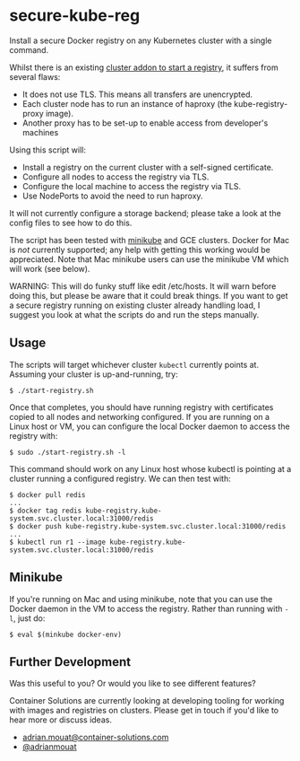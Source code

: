 # secure-kube-reg
Install a secure Docker registry on any Kubernetes cluster with a single
command.

Whilst there is an existing [cluster addon to start a registry](https://github.com/kubernetes/kubernetes/tree/master/cluster/addons/registry), it suffers from several flaws:

 - It does not use TLS. This means all transfers are unencrypted.
 - Each cluster node has to run an instance of haproxy (the kube-registry-proxy image).
 - Another proxy has to be set-up to enable access from developer's machines

Using this script will:

 - Install a registry on the current cluster with a self-signed certificate.
 - Configure all nodes to access the registry via TLS.
 - Configure the local machine to access the registry via TLS.
 - Use NodePorts to avoid the need to run haproxy.

It will not currently configure a storage backend; please take a look at the
config files to see how to do this.

The script has been tested with [minikube](https://github.com/kubernetes/minikube) and GCE clusters. Docker for Mac is _not_ currently supported; any help with getting this working would be appreciated. Note that Mac minikube users can use the minikube VM which will work (see below).

WARNING: This will do funky stuff like edit /etc/hosts. It will warn before
doing this, but please be aware that it could break things. If you want to get a
secure registry running on existing cluster already handling load, I suggest you
look at what the scripts do and run the steps manually.


## Usage

The scripts will target whichever cluster `kubectl` currently points at.
Assuming your cluster is up-and-running, try:

```
$ ./start-registry.sh
```

Once that completes, you should have running registry with certificates copied
to all nodes and networking configured. If you are running on a Linux host or
VM, you can configure the local Docker daemon to access the registry with:

```
$ sudo ./start-registry.sh -l
```

This command should work on any Linux host whose kubectl is pointing at a
cluster running a configured registry. We can then test with:


```
$ docker pull redis
...
$ docker tag redis kube-registry.kube-system.svc.cluster.local:31000/redis
$ docker push kube-registry.kube-system.svc.cluster.local:31000/redis
...
$ kubectl run r1 --image kube-registry.kube-system.svc.cluster.local:31000/redis
```

## Minikube

If you're running on Mac and using minikube, note that you can use the Docker
daemon in the VM to access the registry. Rather than running with `-l`, just do:

```
$ eval $(minkube docker-env)
```

## Further Development

Was this useful to you? Or would you like to see different features? 

Container Solutions are currently looking at developing tooling for working with
images and registries on clusters. Please get in touch if you'd like to hear
more or discuss ideas.

 - adrian.mouat@container-solutions.com
 - [@adrianmouat](https://twitter.com/adrianmouat)

